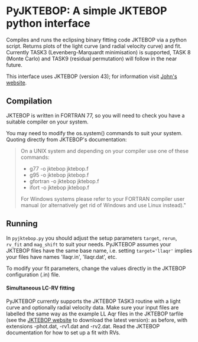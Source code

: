 # PyJKTEBOP: A simple JKTEBOP python interface

Compiles and runs the eclipsing binary fitting code JKTEBOP via a python script. Returns plots of the light curve (and radial velocity curve) and fit. Currently TASK3 (Levenberg-Marquardt minimisation) is supported, TASK 8 (Monte Carlo) and TASK9 (residual permutation) will follow in the near future.

This interface uses JKTEBOP (version 43); for information visit [John's website](http://www.astro.keele.ac.uk/~jkt/codes/jktebop.html).


Compilation
-----------

JKTEBOP is written in FORTRAN 77, so you will need to check you have a suitable compiler on your system.

You may need to modify the os.system() commands to suit your system. Quoting directly from JKTEBOP's documentation:

> On a UNIX system and depending on your compiler use one of these commands:
> * g77 -o jktebop jktebop.f
> * g95 -o jktebop jktebop.f
> * gfortran -o jktebop jktebop.f
> * ifort -o jktebop jktebop.f
>
> For Windows systems please refer to your FORTRAN compiler user manual (or alternatively get rid of Windows and use Linux instead)."


Running
-------

In `pyjktebop.py` you should adjust the setup parameters `target`, `rerun`, `rv_fit` and `mag_shift` to suit your needs. PyJKTEBOP assumes your JKTEBOP files have the same base name, i.e. setting `target='llaqr'` implies your files have names 'llaqr.in', 'llaqr.dat', etc. 

To modify your fit parameters, change the values directly in the JKTEBOP configuration (.in) file. 

#### Simultaneous LC-RV fitting
PyJKTEBOP currently supports the JKTEBOP TASK3 routine with a light curve and optionally radial velocity data. Make sure your input files are labelled the same way as the example LL Aqr files in the JKTEBOP tarfile (see the [JKTEBOP website](https://www.astro.keele.ac.uk/jkt/codes/jktebop.html) to download the latest version): as before, with extensions -phot.dat, -rv1.dat and -rv2.dat. Read the JKTEBOP documentation for how to set up a fit with RVs.
